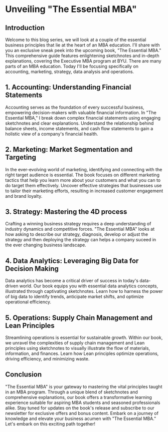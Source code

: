 # Unveiling "The Essential MBA"

## Introduction

Welcome to this blog series, we will look at a couple of the essential business principles that lie at the heart of an MBA education. I'll share with you an exclusive sneak peek into the upcoming book, "The Essential MBA." This comprehensive guide features enlightening sketchnotes and in-depth explanations, covering the Executive MBA program at BYU. There are many parts of an MBA education. Today I'll be focusing specifically on accounting, marketing, strategy, data analysis and operations.

## 1. Accounting: Understanding Financial Statements
Accounting serves as the foundation of every successful business, empowering decision-makers with valuable financial information. In "The Essential MBA," I break down complex financial statements using engaging sketchnotes and clear explanations. Understand the relationship behind balance sheets, income statements, and cash flow statements to gain a holistic view of a company's financial health.

## 2. Marketing: Market Segmentation and Targeting
In the ever-evolving world of marketing, identifying and connecting with the right target audience is essential. The book focuses on different marketing tactics that help you learn more about your customers and what you can to do target them effectively. Uncover effective strategies that businesses use to tailor their marketing efforts, resulting in increased customer engagement and brand loyalty.

## 3. Strategy: Mastering the 4D process
Crafting a winning business strategy requires a deep understanding of industry dynamics and competitive forces. "The Essential MBA" looks at how asking to describe our strategy, diagnosis, develop or adjust the strategy and then deploying the strategy can helps a company suceed in the ever changing business landscape. 

## 4. Data Analytics: Leveraging Big Data for Decision Making
Data analytics has become a critical driver of success in today's data-driven world. Our book equips you with essential data analytics concepts, illustrated through captivating sketchnotes. Learn how to harness the power of big data to identify trends, anticipate market shifts, and optimize operational efficiency.

## 5. Operations: Supply Chain Management and Lean Principles
Streamlining operations is essential for sustainable growth. Within our book, we unravel the complexities of supply chain management and Lean principles using sketchnotes to visually illustrate the flow of materials, information, and finances. Learn how Lean principles optimize operations, driving efficiency, and minimizing waste.

## Conclusion
"The Essential MBA" is your gateway to mastering the vital principles taught in an MBA program. Through a unique blend of sketchnotes and comprehensive explanations, our book offers a transformative learning experience suitable for aspiring MBA students and seasoned professionals alike. Stay tuned for updates on the book's release and subscribe to our newsletter for exclusive offers and bonus content. Embark on a journey of knowledge and elevate your business acumen with "The Essential MBA." Let's embark on this exciting path together!

